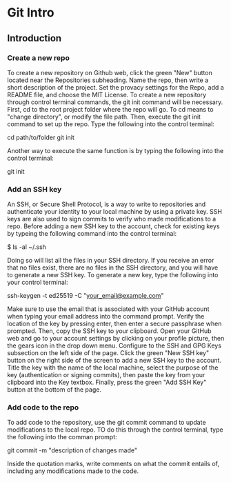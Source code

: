 # Git Intro 

## Introduction 

### Create a new repo 
To create a new repository on Github web, click the green "New" button located near the Repositories subheading. Name the repo, then write a short description of the project. Set the provacy settings for the Repo, add a README file, and choose the MIT License. 
To create a new repository through control terminal commands, the git init command will be necessary. First, cd to the root project folder where the repo will go. To cd means to "change directory", or modify the file path. Then, execute the git init command to set up the repo. Type the following into the control terminal: 

cd path/to/folder
git init

Another way to execute the same function is by typing the following into the control terminal: 

git init <project directory>

### Add an SSH key 
An SSH, or Secure Shell Protocol, is a way to write to repositories and authenticate your identity to your local machine by using a private key. SSH keys are also used to sign commits to verify who made modifications to a repo. Before adding a new SSH key to the account, check for existing keys by typeing the following command into the control terminal: 

$ ls -al ~/.ssh

Doing so will list all the files in your SSH directory. If you receive an error that no files exist, there are no files in the SSH directory, and you will have to generate a new SSH key. To generate a new key, type the following into your control terminal: 

ssh-keygen -t ed25519 -C "your_email@example.com"

Make sure to use the email that is associated with your GitHub account when typing your email address into the command prompt. Verify the location of the key by pressing enter, then enter a secure passphrase when prompted. Then, copy the SSH key to your clipboard. 
Open your GitHub web and go to your account settings by clicking on your profile picture, then the gears icon in the drop down menu. Configure to the SSH and GPG Keys subsection on the left side of the page. Click the green "New SSH key" button on the right side of the screen to add a new SSH key to the account. Title the key with the name of the local machine, select the purpose of the key (authentication or signing commits), then paste the key from your clipboard into the Key textbox. Finally, press the green "Add SSH Key" button at the bottom of the page.

### Add code to the repo
To add code to the repository, use the git commit command to update modifications to the local repo. TO do this through the control terminal, type the following into the comman prompt: 

git commit -m "description of changes made"

Inside the quotation marks, write comments on what the commit entails of, including any modifications made to the code. 


